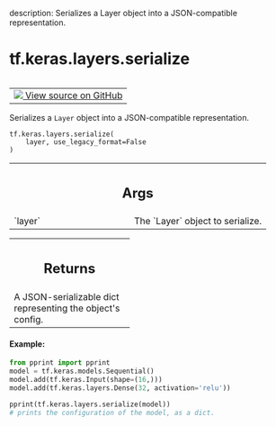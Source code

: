 description: Serializes a Layer object into a JSON-compatible representation.

<div itemscope itemtype="http://developers.google.com/ReferenceObject">
<meta itemprop="name" content="tf.keras.layers.serialize" />
<meta itemprop="path" content="Stable" />
</div>

# tf.keras.layers.serialize

<!-- Insert buttons and diff -->

<table class="tfo-notebook-buttons tfo-api nocontent" align="left">
<td>
  <a target="_blank" href="https://github.com/keras-team/keras/tree/v2.15.0/keras/layers/serialization.py#L191-L222">
    <img src="https://www.tensorflow.org/images/GitHub-Mark-32px.png" />
    View source on GitHub
  </a>
</td>
</table>



Serializes a `Layer` object into a JSON-compatible representation.


<pre class="devsite-click-to-copy prettyprint lang-py tfo-signature-link">
<code>tf.keras.layers.serialize(
    layer, use_legacy_format=False
)
</code></pre>



<!-- Placeholder for "Used in" -->


<!-- Tabular view -->
 <table class="responsive fixed orange">
<colgroup><col width="214px"><col></colgroup>
<tr><th colspan="2"><h2 class="add-link">Args</h2></th></tr>

<tr>
<td>
`layer`<a id="layer"></a>
</td>
<td>
The `Layer` object to serialize.
</td>
</tr>
</table>



<!-- Tabular view -->
 <table class="responsive fixed orange">
<colgroup><col width="214px"><col></colgroup>
<tr><th colspan="2"><h2 class="add-link">Returns</h2></th></tr>
<tr class="alt">
<td colspan="2">
A JSON-serializable dict representing the object's config.
</td>
</tr>

</table>



#### Example:



```python
from pprint import pprint
model = tf.keras.models.Sequential()
model.add(tf.keras.Input(shape=(16,)))
model.add(tf.keras.layers.Dense(32, activation='relu'))

pprint(tf.keras.layers.serialize(model))
# prints the configuration of the model, as a dict.